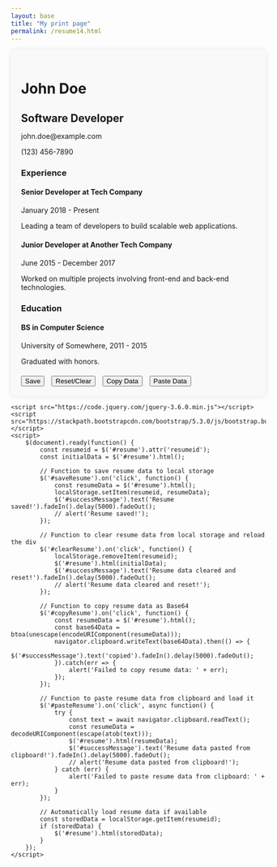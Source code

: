 ```yaml
---
layout: base
title: "My print page"
permalink: /resume14.html
---
```


<html lang="en">
<head>
    <meta charset="UTF-8">
    <meta name="viewport" content="width=device-width, initial-scale=1.0">
    <title>Editable Resume</title>
    <link href="https://stackpath.bootstrapcdn.com/bootstrap/5.3.0/css/bootstrap.min.css" rel="stylesheet">
    <link href="https://cdnjs.cloudflare.com/ajax/libs/font-awesome/6.0.0-beta3/css/all.min.css" rel="stylesheet">
    <style>
        .btn-icon { margin-right: 10px; }
        .container { background-color: #f9f9f9; padding: 20px; border-radius: 10px; box-shadow: 0 0 10px rgba(0, 0, 0, 0.1); }
        .resume-section { margin-bottom: 20px; }
        .resume-section h3 { border-bottom: 2px solid #333; padding-bottom: 5px; }
        #resume h1, #resume h2 { margin-bottom: 10px; }
        #resume p { margin-bottom: 5px; }
        .success-msg { color: green; display: none; }
    </style>
</head>
<body>
    <div class="container mt-5">
        <div id="resume" resumeid="resumeid01" contenteditable="true" class="rounded border p-3">
            <h1 id="name">John Doe</h1>
            <h2 id="title">Software Developer</h2>
            <p><i class="fas fa-envelope"></i> <span id="email">john.doe@example.com</span></p>
            <p><i class="fas fa-phone"></i> <span id="phone">(123) 456-7890</span></p>
            <h3>Experience</h3>
            <div class="resume-section">
                <h4>Senior Developer at Tech Company</h4>
                <p>January 2018 - Present</p>
                <p>Leading a team of developers to build scalable web applications.</p>
            </div>
            <div class="resume-section">
                <h4>Junior Developer at Another Tech Company</h4>
                <p>June 2015 - December 2017</p>
                <p>Worked on multiple projects involving front-end and back-end technologies.</p>
            </div>
            <h3>Education</h3>
            <div class="resume-section">
                <h4>BS in Computer Science</h4>
                <p>University of Somewhere, 2011 - 2015</p>
                <p>Graduated with honors.</p>
            </div>
        </div>
        <div class="mt-3 text-center">
            <button class="btn btn-primary btn-icon" id="saveResume"><i class="fas fa-save"></i> Save</button>
            <button class="btn btn-danger btn-icon" id="clearResume"><i class="fas fa-trash-alt"></i> Reset/Clear</button>
            <button class="btn btn-info btn-icon" id="copyResume"><i class="fas fa-copy"></i> Copy Data</button>
            <button class="btn btn-warning btn-icon" id="pasteResume"><i class="fas fa-clipboard"></i> Paste Data</button>
            <span id="successMessage" class="success-msg text-center">Successfull!</span>
        </div>
    </div>

    <script src="https://code.jquery.com/jquery-3.6.0.min.js"></script>
    <script src="https://stackpath.bootstrapcdn.com/bootstrap/5.3.0/js/bootstrap.bundle.min.js"></script>
    <script>
        $(document).ready(function() {
            const resumeid = $('#resume').attr('resumeid');
            const initialData = $('#resume').html();

            // Function to save resume data to local storage
            $('#saveResume').on('click', function() {
                const resumeData = $('#resume').html();
                localStorage.setItem(resumeid, resumeData);
                $('#successMessage').text('Resume saved!').fadeIn().delay(5000).fadeOut();
                // alert('Resume saved!');
            });

            // Function to clear resume data from local storage and reload the div
            $('#clearResume').on('click', function() {
                localStorage.removeItem(resumeid);
                $('#resume').html(initialData);
                $('#successMessage').text('Resume data cleared and reset!').fadeIn().delay(5000).fadeOut();
                // alert('Resume data cleared and reset!');
            });

            // Function to copy resume data as Base64
            $('#copyResume').on('click', function() {
                const resumeData = $('#resume').html();
                const base64Data = btoa(unescape(encodeURIComponent(resumeData)));
                navigator.clipboard.writeText(base64Data).then(() => {
                    $('#successMessage').text('copied').fadeIn().delay(5000).fadeOut();
                }).catch(err => {
                    alert('Failed to copy resume data: ' + err);
                });
            });

            // Function to paste resume data from clipboard and load it
            $('#pasteResume').on('click', async function() {
                try {
                    const text = await navigator.clipboard.readText();
                    const resumeData = decodeURIComponent(escape(atob(text)));
                    $('#resume').html(resumeData);
                    $('#successMessage').text('Resume data pasted from clipboard!').fadeIn().delay(5000).fadeOut();
                    // alert('Resume data pasted from clipboard!');
                } catch (err) {
                    alert('Failed to paste resume data from clipboard: ' + err);
                }
            });

            // Automatically load resume data if available
            const storedData = localStorage.getItem(resumeid);
            if (storedData) {
                $('#resume').html(storedData);
            }
        });
    </script>
</body>
</html>
